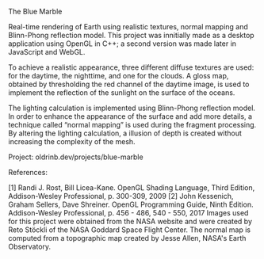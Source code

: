 The Blue Marble

Real-time rendering of Earth using realistic textures, normal mapping and Blinn-Phong reflection model. This project was innitially made as a desktop application using OpenGL in C++; a second version was made later in JavaScript and WebGL.

To achieve a realistic appearance, three different diffuse textures are used: for the daytime, the nighttime, and one for the clouds. A gloss map, obtained by thresholding the red channel of the daytime image, is used to implement the reflection of the sunlight on the surface of the oceans.

The lighting calculation is implemented using Blinn-Phong reflection model. In order to enhance the appearance of the surface and add more details, a technique called “normal mapping” is used during the fragment processing. By altering the lighting calculation, a illusion of depth is created without increasing the complexity of the mesh.

Project: oldrinb.dev/projects/blue-marble

References:

[1] Randi J. Rost, Bill Licea-Kane. OpenGL Shading Language, Third Edition, Addison-Wesley Professional, p. 300-309, 2009
[2] John Kessenich, Graham Sellers, Dave Shreiner. OpenGL Programming Guide, Ninth Edition. Addison-Wesley Professional, p. 456 - 486, 540 - 550, 2017
Images used for this project were obtained from the NASA website and were created by Reto Stöckli of the NASA Goddard Space Flight Center. The normal map is computed from a topographic map created by Jesse Allen, NASA's Earth Observatory.
